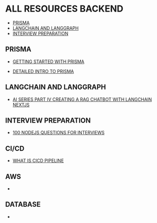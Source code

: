 # ALL RESOURCES BACKEND

- [PRISMA](#prisma)
- [LANGCHAIN AND LANGGRAPH](#langchain-and-langgraph)
- [INTERVIEW PREPARATION](#interview-preparation)

## PRISMA

- [GETTING STARTED WITH PRISMA](https://medium.com/@maxheadway/getting-started-with-prisma-df9e4536bed7)

- [DETAILED INTRO TO PRISMA](https://dev.to/sammaji/detailed-introduction-to-prisma-orm-nm2)

## LANGCHAIN AND LANGGRAPH

- [AI SERIES PART IV CREATING A RAG CHATBOT WITH LANGCHAIN NEXTJS](https://medium.com/@tiago.souto/ai-series-part-iv-creating-a-rag-chatbot-with-langchain-nextjs-51203146709d)

## INTERVIEW PREPARATION

- [100 NODEJS QUESTIONS FOR INTERVIEWS](https://habtesoft.medium.com/100-nodejs-questions-for-technical-interviews-f6b2ea483a28)

## CI/CD

- [WHAT IS CICD PIPELINE](https://newsletter.techworld-with-milan.com/p/what-is-cicd-pipeline?ref=dailydev)

## AWS

- [](https://medium.com/aws-tip/i-reduced-aws-bills-by-80-just-by-optimizing-node-js-code-c8c13618d5d0?source=post_page---read_next_recirc--bab2d17744d9----0---------------------8ddc2c2e_4636_40c8_8ce5_0094de524c79-------)

## DATABASE

- [](https://medium.com/@letscodefuture/top-5-must-have-database-tools-in-2025-as-a-developer-26911a38e125)
